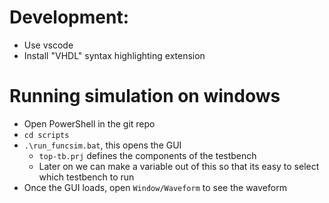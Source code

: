 # Development:
- Use vscode
- Install "VHDL" syntax highlighting extension


# Running simulation on windows
- Open PowerShell in the git repo
- `cd scripts`
- `.\run_funcsim.bat`, this opens the GUI
  - `top-tb.prj` defines the components of the testbench
  - Later on we can make a variable out of this so that its easy to select which testbench to run
- Once the GUI loads, open `Window/Waveform` to see the waveform